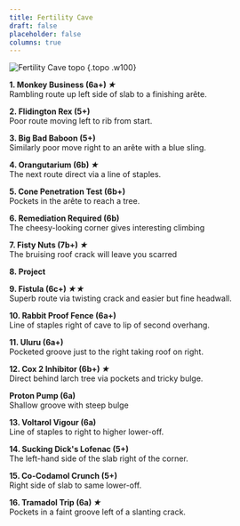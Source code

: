 ```yaml
---
title: Fertility Cave
draft: false
placeholder: false
columns: true
---
```




![Fertility Cave topo](/img/south-wales/south-east-sandstone/Edwardsville-1-copy.jpg)
{.topo .w100}


**1. Monkey Business (6a+) *★***  
Rambling route up left side of slab to a finishing arête.

**2. Flidington Rex (5+)**  
Poor route moving left to rib from start.

**3. Big Bad Baboon (5+)**  
Similarly poor move right to an arête with a blue sling.

**4. Orangutarium (6b) *★***  
The next route direct via a line of staples.

**5. Cone Penetration Test (6b+)**  
Pockets in the arête to reach a tree.

**6. Remediation Required (6b)**  
The cheesy-looking corner gives interesting climbing

**7. Fisty Nuts (7b+) *★***  
The bruising roof crack will leave you scarred

**8. Project**

**9. Fistula (6c+) *★★***  
Superb route via twisting crack and easier but fine headwall.

**10. Rabbit Proof Fence (6a+)**  
Line of staples right of cave to lip of second overhang.

**11. Uluru (6a+)**  
Pocketed groove just to the right taking roof on right.

**12. Cox 2 Inhibitor (6b+) *★***  
Direct behind larch tree via pockets and tricky bulge.

**Proton Pump (6a)**  
Shallow groove with steep bulge

**13. Voltarol Vigour (6a)**  
Line of staples to right to higher lower-off.

**14. Sucking Dick's Lofenac (5+)**  
The left-hand side of the slab right of the corner.

**15. Co-Codamol Crunch (5+)**  
Right side of slab to same lower-off.

**16. Tramadol Trip (6a) *★***  
Pockets in a faint groove left of a slanting crack.
